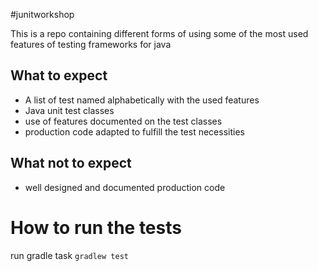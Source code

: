 #junitworkshop

This is a repo containing different forms of using some of the most used features of testing frameworks for java

## What to expect
 * A list of test named alphabetically with the used features
 * Java unit test classes
 * use of features documented on the test classes
 * production code adapted to fulfill the test necessities

## What not to expect
 * well designed and documented production code

# How to run the tests
run gradle task ``gradlew test``